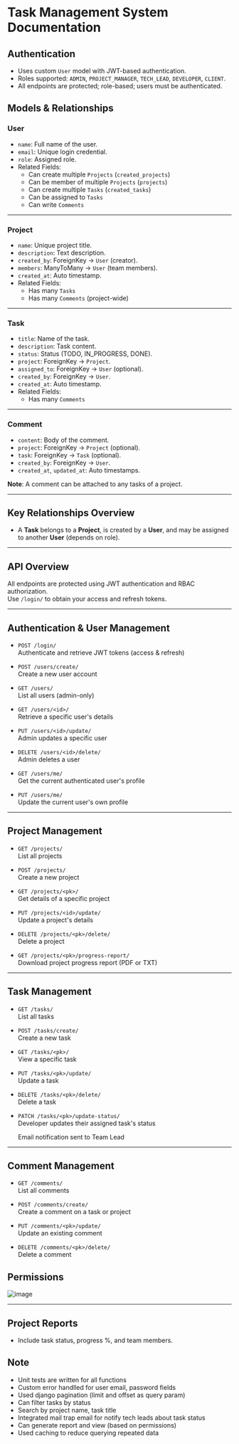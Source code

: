 # Task Management System Documentation

## Authentication

- Uses custom `User` model with JWT-based authentication.
- Roles supported: `ADMIN`, `PROJECT_MANAGER`, `TECH_LEAD`, `DEVELOPER`, `CLIENT`.
- All endpoints are protected; role-based; users must be authenticated.



## Models & Relationships


### User
- `name`: Full name of the user.
- `email`: Unique login credential.
- `role`: Assigned role.
- Related Fields:
  - Can create multiple `Projects` (`created_projects`)
  - Can be member of multiple `Projects` (`projects`)
  - Can create multiple `Tasks` (`created_tasks`)
  - Can be assigned to `Tasks`
  - Can write `Comments`


---


### Project
- `name`: Unique project title.
- `description`: Text description.
- `created_by`: ForeignKey → `User` (creator).
- `members`: ManyToMany → `User` (team members).
- `created_at`: Auto timestamp.
- Related Fields:
  - Has many `Tasks`
  - Has many `Comments` (project-wide)


---


### Task
- `title`: Name of the task.
- `description`: Task content.
- `status`: Status (TODO, IN_PROGRESS, DONE).
- `project`: ForeignKey → `Project`.
- `assigned_to`: ForeignKey → `User` (optional).
- `created_by`: ForeignKey → `User`.
- `created_at`: Auto timestamp.
- Related Fields:
  - Has many `Comments`


---


### Comment
- `content`: Body of the comment.
- `project`: ForeignKey → `Project` (optional).
- `task`: ForeignKey → `Task` (optional).
- `created_by`: ForeignKey → `User`.
- `created_at`, `updated_at`: Auto timestamps.


**Note**: A comment can be attached to any tasks of a project.


---


## Key Relationships Overview

- A **Task** belongs to a **Project**, is created by a **User**, and may be assigned to another **User** (depends on role).

---

## API Overview


All endpoints are protected using JWT authentication and RBAC authorization.  
Use `/login/` to obtain your access and refresh tokens.


---


## Authentication & User Management


- `POST /login/`  
  Authenticate and retrieve JWT tokens (access & refresh)


- `POST /users/create/`  
  Create a new user account


- `GET /users/`  
  List all users (admin-only)


- `GET /users/<id>/`  
  Retrieve a specific user's details


- `PUT /users/<id>/update/`  
  Admin updates a specific user


- `DELETE /users/<id>/delete/`  
  Admin deletes a user


- `GET /users/me/`  
  Get the current authenticated user's profile


- `PUT /users/me/`  
  Update the current user's own profile


---


## Project Management


- `GET /projects/`  
  List all projects


- `POST /projects/`  
  Create a new project


- `GET /projects/<pk>/`  
  Get details of a specific project


- `PUT /projects/<id>/update/`  
  Update a project's details


- `DELETE /projects/<pk>/delete/`  
  Delete a project


- `GET /projects/<pk>/progress-report/`  
  Download project progress report (PDF or TXT)


---


## Task Management


- `GET /tasks/`  
  List all tasks


- `POST /tasks/create/`  
  Create a new task


- `GET /tasks/<pk>/`  
  View a specific task


- `PUT /tasks/<pk>/update/`  
  Update a task


- `DELETE /tasks/<pk>/delete/`  
  Delete a task


- `PATCH /tasks/<pk>/update-status/`  
  Developer updates their assigned task's status

  Email notification sent to Team Lead


---


## Comment Management


- `GET /comments/`  
  List all comments


- `POST /comments/create/`  
  Create a comment on a task or project


- `PUT /comments/<pk>/update/`  
  Update an existing comment


- `DELETE /comments/<pk>/delete/`  
  Delete a comment


## Permissions

![image](https://github.com/user-attachments/assets/4261b977-7d2f-4dc3-8f42-2316d40b1017)


---


## Project Reports

- Include task status, progress %, and team members.


## Note
- Unit tests are written for all functions
- Custom error handlled for user email, password fields
- Used django pagination (limit and offset as query param)
- Can filter tasks by status
- Search by project name, task title
- Integrated mail trap email for notify tech leads about task status
- Can generate report and view (based on permissions)
- Used caching to reduce querying repeated data 



